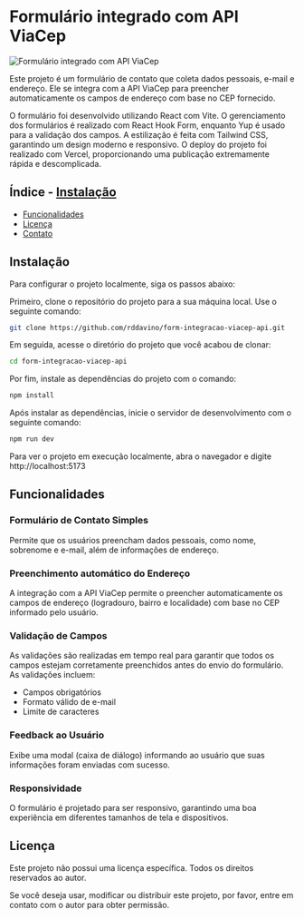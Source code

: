 
# Formulário integrado com API ViaCep 

![Formulário integrado com API ViaCep](https://img.freepik.com/vetores-gratis/ilustracao-do-conceito-de-novas-entradas_114360-5261.jpg?t=st=1723855808~exp=1723859408~hmac=ba14d9dc837bcf626a4dd33c6f0479347fb71d85423f8e45ede429ae1a6b38ac&w=996)

Este projeto é um formulário de contato que coleta dados pessoais, e-mail e endereço. Ele se integra com a API ViaCep para preencher automaticamente os campos de endereço com base no CEP fornecido. 

O formulário foi desenvolvido utilizando React com Vite. O gerenciamento dos formulários é realizado com React Hook Form, enquanto Yup é usado para a validação dos campos. A estilização é feita com Tailwind CSS, garantindo um design moderno e responsivo. O deploy do projeto foi realizado com Vercel, proporcionando uma publicação extremamente rápida e descomplicada.

## Índice - [Instalação](#instalação)
- [Funcionalidades](#funcionalidades)
- [Licença](#licença)
- [Contato](#contato)

## Instalação

Para configurar o projeto localmente, siga os passos abaixo:

Primeiro, clone o repositório do projeto para a sua máquina local. Use o seguinte comando:

```bash
git clone https://github.com/rddavino/form-integracao-viacep-api.git
```
Em seguida, acesse o diretório do projeto que você acabou de clonar:
```bash
cd form-integracao-viacep-api
```
Por fim, instale as dependências do projeto com o comando:
```bash
npm install
```
Após instalar as dependências, inicie o servidor de desenvolvimento com o seguinte comando:
```bash
npm run dev
```
Para ver o projeto em execução localmente, abra o navegador e digite http://localhost:5173 

## Funcionalidades

### Formulário de Contato Simples
Permite que os usuários preencham dados pessoais, como nome, sobrenome e e-mail, além de informações de endereço.

### Preenchimento automático do Endereço
A integração com a API ViaCep permite o preencher automaticamente os campos de endereço (logradouro, bairro e localidade) com base no CEP informado pelo usuário.

### Validação de Campos
As validações são realizadas em tempo real para garantir que todos os campos estejam corretamente preenchidos antes do envio do formulário. As validações incluem:

- Campos obrigatórios
- Formato válido de e-mail
- Limite de caracteres

### Feedback ao Usuário
Exibe uma modal (caixa de diálogo) informando ao usuário que suas informações foram enviadas com sucesso.

### Responsividade
O formulário é projetado para ser responsivo, garantindo uma boa experiência em diferentes tamanhos de tela e dispositivos.

## Licença


Este projeto não possui uma licença específica. Todos os direitos reservados ao autor. 

Se você deseja usar, modificar ou distribuir este projeto, por favor, entre em contato com o autor para obter permissão.

